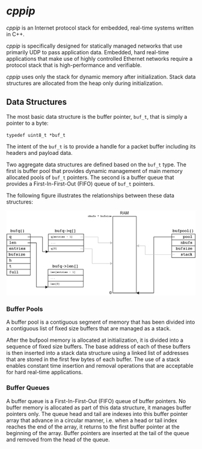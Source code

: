 # *cppip*

*cppip* is an Internet protocol stack for embedded, real-time systems written in C++.

*cppip* is specifically designed for statically managed networks that use primarily UDP to pass application data.  Embedded, hard real-time applications that make use of highly controlled Ethernet networks require a protocol stack that is high-performance and verifiable.

*cppip* uses only the stack for dynamic memory after initialization.  Stack data structures are allocated from the heap only during initialization.

## Data Structures

The most basic data structure is the buffer pointer, `buf_t`, that is simply a pointer to a byte:

`typedef uint8_t *buf_t`

The intent of the `buf_t` is to provide a handle for a packet buffer including its headers and payload data.

Two aggregate data structures are defined based on the `buf_t` type.  The first is buffer pool that provides dynamic management of main memory allocated  pools of `buf_t` pointers.  The second is a buffer queue that provides a First-In-First-Out (FIFO) queue of `buf_t` pointers.

The following figure illustrates the relationships between these data structures:

<p align="center"><img src="doc/bufs.png"></p>

### Buffer Pools

A buffer pool is a contiguous segment of memory that has been divided into a contiguous list of fixed size buffers that are managed as a stack.

After the bufpool memory is allocated at initialization, it is divided into a sequence of fixed size buffers.  The base address of each of these buffers is then inserted into a stack data structure using a linked list of addresses that are stored in the first few bytes of each buffer.  The use of a stack enables constant time insertion and removal operations that are acceptable for hard real-time applications.

### Buffer Queues

A buffer queue is a First-In-First-Out (FIFO) queue of buffer pointers.  No buffer memory is allocated as part of this data structure, it manages buffer pointers only.  The queue head and tail are indexes into this buffer pointer array that advance in a circular manner, i.e. when a head or tail index reaches the end of the array, it returns to the first buffer pointer at the beginning of the array.  Buffer pointers are inserted at the tail of the queue and removed from the head of the queue.
